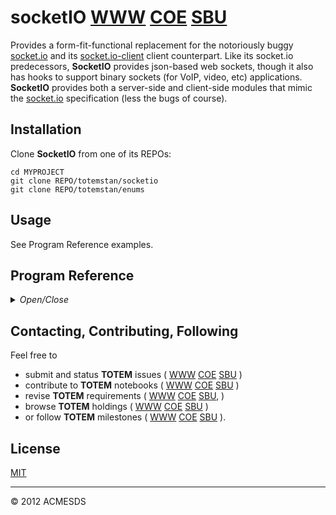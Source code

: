 # socketIO [WWW](https://github.com/totemstan/socketio)  [COE](https://sc.appdev.proj.coe/acmesds/socketio)  [SBU](https://gitlab.west.nga.ic.gov/acmesds/socketio)

Provides a form-fit-functional replacement for the notoriously buggy [socket.io](https://www.npmjs.com/package/socket.io) 
and its [socket.io-client](https://www.npmjs.com/package/socket.io-client) client counterpart.  Like its socket.io predecessors, 
**SocketIO** provides json-based web sockets, though it also has hooks to support binary sockets (for VoIP, video, etc) applications.
**SocketIO** provides both a server-side and client-side modules that mimic the [socket.io](https://socket.io/docs/v3/client-initialization/)
specification (less the bugs of course).

## Installation

Clone **SocketIO** from one of its REPOs:

	cd MYPROJECT
	git clone REPO/totemstan/socketio
	git clone REPO/totemstan/enums

## Usage
See Program Reference examples.

## Program Reference
<details>
<summary>
<i>Open/Close</i>
</summary>
## Modules

<dl>
<dt><a href="#module_SOCKETIO">SOCKETIO</a></dt>
<dd><p>Replaces the buggy socket.io and socket.io-client modules.
Documented in accordance with <a href="https://jsdoc.app/">jsdoc</a>.</p>
<p>ref: <a href="https://medium.com/hackernoon/implementing-a-websocket-server-with-node-js-d9b78ec5ffa8">https://medium.com/hackernoon/implementing-a-websocket-server-with-node-js-d9b78ec5ffa8</a></p>
</dd>
<dt><a href="#module_SOCKETIO-CLIENT">SOCKETIO-CLIENT</a></dt>
<dd><p>Replaces the buggy socket.io and socket.io-client modules found in the public.</p>
</dd>
</dl>

<a name="module_SOCKETIO"></a>

## SOCKETIO
Replaces the buggy socket.io and socket.io-client modules.
Documented in accordance with [jsdoc](https://jsdoc.app/).

ref: https://medium.com/hackernoon/implementing-a-websocket-server-with-node-js-d9b78ec5ffa8

**Requires**: <code>module:[enums](https://github.com/totemstan/enums)</code>, <code>module:[crypto](https://nodejs.org/docs/latest/api/)</code>  
**Author**: [ACMESDS](https://totemstan.github.io)  
**Example**  
```js
On the server:

	const SIO = require("socketio");
	IO = SIO(server);					// connects socketIO to your nodejs server
	
	IO.on( "connect", socket => {		// the client automatically emits a "connect" request when it calls io()  
	
		socket.on(  "CHANNEL", (req,socket) => {			// intercepts client request made on socket to this CHANNEL
			console.log( "here is the client's request", req ); 
			socket.emit({ message: "a response" });
			IO.emit({ message: "a message for everyone!" });
			IO.emitOthers("SkipThisClient", { message: "a message for everyone!" });		// useful emit extension
			IO.clients["someone@totem.org"].emit({ message: "you get an extra message"});
		});
		
		// etc for other CHANNELs 

	});	
	IO.emit({ .... })  			// to emit a request to all clients

On the client:

	// <script type="text/javascript, src="/socketio/socketio-client.js"></script>

	const
		ioSocket = io();			// connect to socketIO by emitting a "connect" request
		ioClient = "myClientName";	// set a client name to identify this socket

	ioSocket.emit("CHANNEL", {		// send request to server side on its CHANNEL
		...
	});
	
	ioSocket.on("CHANNEL", req => {
		console.log("server sent this request", req);
	});
	
```
**Example**  
```js
On the server:

	const
		SOCKETIO = require("socketio"),
		SIO = SOCKETIO(server); 	// establish sockets on provided HTTP server

	SIO.on("connect", socket => {  	// define socket listeners when client calls the socketio-client io()
		console.log("listening to sockets");

		socket.on( "join", (req,socket) => {	// trap client "join" request
		});

		// etc
	});
	

On the client:
	// The socketio interface is established when the server does a require( "socketio" ) to create a 
	// socketio = "/socketio/socketio-client.js" endpoint from which the client imports its client via a 
	// <script src=socketio> and defines a default ioClient name.

	const
		iosocket = io(); 					// connect to socketio 
		ioClient = "somewhere@org.com";		// default client nmae

		iosocket.emit( "join", {			// send join request to server
			client: ioClient,				// usually provide with request 
			message: "can I join please?"	// optional connection info
		}); 
```
<a name="module_SOCKETIO-CLIENT"></a>

## SOCKETIO-CLIENT
Replaces the buggy socket.io and socket.io-client modules found in the public.

**Author**: [ACMESDS](https://totemstan.github.io)  
</details>

## Contacting, Contributing, Following

Feel free to 
* submit and status **TOTEM** issues (
[WWW](http://totem.zapto.org/issues.view) 
[COE](https://totem.west.ile.nga.ic.gov/issues.view) 
[SBU](https://totem.nga.mil/issues.view)
)  
* contribute to **TOTEM** notebooks (
[WWW](http://totem.zapto.org/shares/notebooks/) 
[COE](https://totem.west.ile.nga.ic.gov/shares/notebooks/) 
[SBU](https://totem.nga.mil/shares/notebooks/)
)  
* revise **TOTEM** requirements (
[WWW](http://totem.zapto.org/reqts.view) 
[COE](https://totem.west.ile.nga.ic.gov/reqts.view) 
[SBU](https://totem.nga.mil/reqts.view), 
)  
* browse **TOTEM** holdings (
[WWW](http://totem.zapto.org/) 
[COE](https://totem.west.ile.nga.ic.gov/) 
[SBU](https://totem.nga.mil/)
)  
* or follow **TOTEM** milestones (
[WWW](http://totem.zapto.org/milestones.view) 
[COE](https://totem.west.ile.nga.ic.gov/milestones.view) 
[SBU](https://totem.nga.mil/milestones.view)
).

## License

[MIT](LICENSE)

* * *

&copy; 2012 ACMESDS
